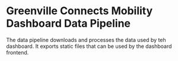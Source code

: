 # Greenville Connects Mobility Dashboard Data Pipeline

The data pipeline downloads and processes the data used by teh dashboard.
It exports static files that can be used by the dashboard frontend.

